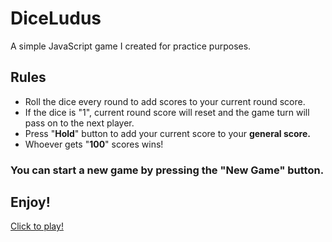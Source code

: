 # DiceLudus 
A  simple JavaScript game I created for practice purposes.
<h2>Rules</h2>
<ul>
<li>Roll the dice every round to add scores to your current round score.</li>
<li>If the dice is "1", current round score will reset and the game turn will pass on to the next player.</li>
<li>Press "<b>Hold</b>" button to add your current score to your <b>general score.</b></li>
<li>Whoever gets "<b>100</b>" scores wins!</li>
</ul>
<h3>You can start a <b>new game</b> by pressing the "New Game" button.</h3>
<h2>Enjoy!</h2>
<a href="https://diceludus.netlify.app/" target="_blank">Click to play!</a>
